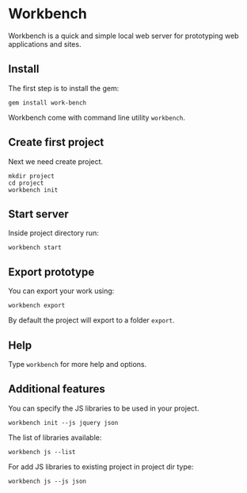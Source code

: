 # Workbench

Workbench is a quick and simple local web server for prototyping web applications and sites.

## Install

The first step is to install the gem:

	gem install work-bench

Workbench come with command line utility `workbench`.

## Create first project

Next we need create project.

	mkdir project
	cd project
	workbench init

## Start server

Inside project directory run:

	workbench start

## Export prototype

You can export your work using:

	workbench export

By default the project will export to a folder `export`.

## Help

Type `workbench` for more help and options.

## Additional features

You can specify the JS libraries to be used in your project.

	workbench init --js jquery json

The list of libraries available:

	workbench js --list

For add JS libraries to existing project in project dir type:

	workbench js --js json
